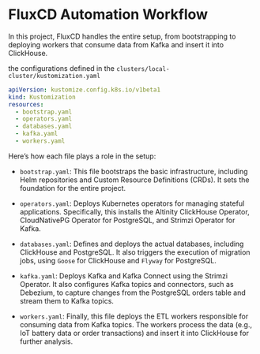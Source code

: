 # FluxCD Automation Workflow
In this project, FluxCD handles the entire setup, from bootstrapping to deploying workers that consume data from Kafka and insert it into ClickHouse.

the configurations defined in the `clusters/local-cluster/kustomization.yaml`
```yaml
apiVersion: kustomize.config.k8s.io/v1beta1
kind: Kustomization
resources:
  - bootstrap.yaml
  - operators.yaml
  - databases.yaml
  - kafka.yaml
  - workers.yaml
```

Here’s how each file plays a role in the setup:

* `bootstrap.yaml`: This file bootstraps the basic infrastructure, including Helm repositories and Custom Resource Definitions (CRDs). It sets the foundation for the entire project.


* `operators.yaml`: Deploys Kubernetes operators for managing stateful applications. Specifically, this installs the Altinity ClickHouse Operator, CloudNativePG Operator for PostgreSQL, and Strimzi Operator for Kafka.


* `databases.yaml`: Defines and deploys the actual databases, including ClickHouse and PostgreSQL. It also triggers the execution of migration jobs, using `Goose` for ClickHouse and `Flyway` for PostgreSQL.


* `kafka.yaml`: Deploys Kafka and Kafka Connect using the Strimzi Operator. It also configures Kafka topics and connectors, such as Debezium, to capture changes from the PostgreSQL orders table and stream them to Kafka topics.


* `workers.yaml`: Finally, this file deploys the ETL workers responsible for consuming data from Kafka topics. The workers process the data (e.g., IoT battery data or order transactions) and insert it into ClickHouse for further analysis.